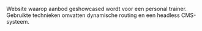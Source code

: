 Website waarop aanbod geshowcased wordt voor een personal trainer. Gebruikte technieken omvatten dynamische routing en een headless CMS-systeem.